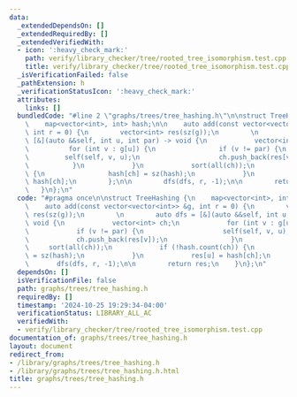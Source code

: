 ```yaml
---
data:
  _extendedDependsOn: []
  _extendedRequiredBy: []
  _extendedVerifiedWith:
  - icon: ':heavy_check_mark:'
    path: verify/library_checker/tree/rooted_tree_isomorphism.test.cpp
    title: verify/library_checker/tree/rooted_tree_isomorphism.test.cpp
  _isVerificationFailed: false
  _pathExtension: h
  _verificationStatusIcon: ':heavy_check_mark:'
  attributes:
    links: []
  bundledCode: "#line 2 \"graphs/trees/tree_hashing.h\"\n\nstruct TreeHashing {\n\
    \    map<vector<int>, int> hash;\n\n    auto add(const vector<vector<int>> &g,\
    \ int r = 0) {\n        vector<int> res(sz(g));\n        \n        auto dfs =\
    \ [&](auto &&self, int u, int par) -> void {\n            vector<int> ch;\n  \
    \          for (int v : g[u]) {\n                if (v != par) {\n           \
    \         self(self, v, u);\n                    ch.push_back(res[v]);\n     \
    \           }\n            }\n            sort(all(ch));\n            if (!hash.count(ch))\
    \ {\n                hash[ch] = sz(hash);\n            }\n            res[u] =\
    \ hash[ch];\n        };\n\n        dfs(dfs, r, -1);\n\n        return res;\n \
    \   }\n};\n"
  code: "#pragma once\n\nstruct TreeHashing {\n    map<vector<int>, int> hash;\n\n\
    \    auto add(const vector<vector<int>> &g, int r = 0) {\n        vector<int>\
    \ res(sz(g));\n        \n        auto dfs = [&](auto &&self, int u, int par) ->\
    \ void {\n            vector<int> ch;\n            for (int v : g[u]) {\n    \
    \            if (v != par) {\n                    self(self, v, u);\n        \
    \            ch.push_back(res[v]);\n                }\n            }\n       \
    \     sort(all(ch));\n            if (!hash.count(ch)) {\n                hash[ch]\
    \ = sz(hash);\n            }\n            res[u] = hash[ch];\n        };\n\n \
    \       dfs(dfs, r, -1);\n\n        return res;\n    }\n};\n"
  dependsOn: []
  isVerificationFile: false
  path: graphs/trees/tree_hashing.h
  requiredBy: []
  timestamp: '2024-10-25 19:29:34-04:00'
  verificationStatus: LIBRARY_ALL_AC
  verifiedWith:
  - verify/library_checker/tree/rooted_tree_isomorphism.test.cpp
documentation_of: graphs/trees/tree_hashing.h
layout: document
redirect_from:
- /library/graphs/trees/tree_hashing.h
- /library/graphs/trees/tree_hashing.h.html
title: graphs/trees/tree_hashing.h
---
```

